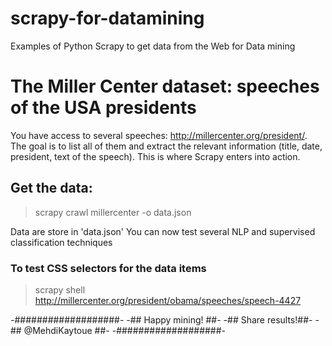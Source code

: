 # scrapy-for-datamining
Examples of Python Scrapy to get data from the Web for Data mining

# The Miller Center dataset: speeches of the USA presidents
You have access to several speeches: http://millercenter.org/president/. The goal is to list all of them and extract the relevant information (title, date, president, text of the speech).
    This is where Scrapy enters into action.

## Get the data:
>scrapy crawl millercenter -o data.json

 Data are store in 'data.json'
 You can now test several NLP and
 supervised classification techniques

### To test CSS selectors for the data items
> scrapy shell http://millercenter.org/president/obama/speeches/speech-4427

-###################-
-## Happy mining! ##-
-## Share results!##-
-## @MehdiKaytoue ##-
-###################-
